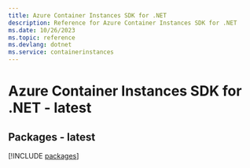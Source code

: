 ```yaml
---
title: Azure Container Instances SDK for .NET
description: Reference for Azure Container Instances SDK for .NET
ms.date: 10/26/2023
ms.topic: reference
ms.devlang: dotnet
ms.service: containerinstances
---
```

# Azure Container Instances SDK for .NET - latest
## Packages - latest
[!INCLUDE [packages](container-instances-index.md)]